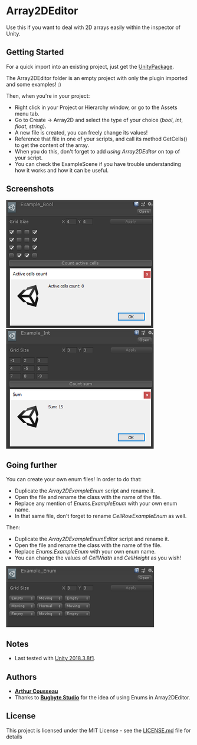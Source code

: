 # Array2DEditor

Use this if you want to deal with 2D arrays easily within the inspector of Unity.

## Getting Started

For a quick import into an existing project, just get the [UnityPackage](Array2DEditorPackage.unitypackage).

The Array2DEditor folder is an empty project with only the plugin imported and some examples! :)

Then, when you're in your project:

- Right click in your Project or Hierarchy window, or go to the Assets menu tab.
- Go to Create -> Array2D and select the type of your choice (_bool_, _int_, _float_, _string_).
- A new file is created, you can freely change its values!
- Reference that file in one of your scripts, and call its method GetCells() to get the content of the array.
- When you do this, don't forget to add _using Array2DEditor_ on top of your script.
- You can check the ExampleScene if you have trouble understanding how it works and how it can be useful.

## Screenshots

![Example 1](Screenshots/Example_1.PNG)
![Example 2](Screenshots/Example_2.PNG)

## Going further

You can create your own enum files! In order to do that:
- Duplicate the *Array2DExampleEnum* script and rename it.
- Open the file and rename the class with the name of the file.
- Replace any mention of *Enums.ExampleEnum* with your own enum name.
- In that same file, don't forget to rename *CellRowExampleEnum* as well.

Then:
- Duplicate the *Array2DExampleEnumEditor* script and rename it.
- Open the file and rename the class with the name of the file.
- Replace *Enums.ExampleEnum* with your own enum name.
- You can change the values of *CellWidth* and *CellHeight* as you wish!

![Example 3](Screenshots/Example_3.PNG)

## Notes

* Last tested with [Unity 2018.3.8f1](https://unity3d.com/unity/whats-new/2018.3.8).

## Authors

* **[Arthur Cousseau](https://www.linkedin.com/in/arthurcousseau/)**
* Thanks to **[Bugbyte Studio](https://www.linkedin.com/in/bugbytestudio/)** for the idea of using Enums in Array2DEditor.

## License

This project is licensed under the MIT License - see the [LICENSE.md](LICENSE.md) file for details
